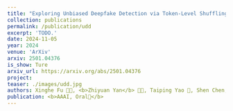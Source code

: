```yaml
---
title: "Exploring Unbiased Deepfake Detection via Token-Level Shuffling and Mixing"
collection: publications
permalink: /publication/udd
excerpt: 'TODO.'
date: 2024-11-05
year: 2024
venue: 'ArXiv'
arxiv: 2501.04376
is_show: Ture
arxiv_url: https://arxiv.org/abs/2501.04376
project: 
teaser: ./images/udd.jpg
authors: Xinghe Fu 🧑‍💻, <b>Zhiyuan Yan</b> 🧑‍💻, Taiping Yao 📮, Shen Chen, Xi Li 📮
publication: <b>AAAI, Oral🎤</b>
---
```


<!-- [Download paper here](https://arxiv.org/pdf/2412.20888.pdf) -->
